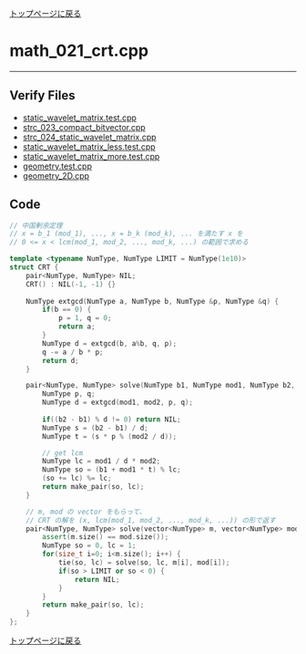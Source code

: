 [トップページに戻る](../index.html)

# math\_021\_crt.cpp
---

## Verify Files
* [static\_wavelet\_matrix.test.cpp](../verified/static_wavelet_matrix.test.cpp)
* [strc\_023\_compact\_bitvector.cpp](../verified/strc_023_compact_bitvector.cpp)
* [strc\_024\_static\_wavelet\_matrix.cpp](../verified/strc_024_static_wavelet_matrix.cpp)
* [static\_wavelet\_matrix\_less.test.cpp](../verified/static_wavelet_matrix_less.test.cpp)
* [static\_wavelet\_matrix\_more.test.cpp](../verified/static_wavelet_matrix_more.test.cpp)
* [geometry.test.cpp](../verified/geometry.test.cpp)
* [geometry\_2D.cpp](../verified/geometry_2D.cpp)

## Code

```cpp
// 中国剰余定理
// x = b_1 (mod_1), ..., x = b_k (mod_k), ... を満たす x を
// 0 <= x < lcm(mod_1, mod_2, ..., mod_k, ...) の範囲で求める

template <typename NumType, NumType LIMIT = NumType(1e10)>
struct CRT {
    pair<NumType, NumType> NIL;
    CRT() : NIL(-1, -1) {}
    
    NumType extgcd(NumType a, NumType b, NumType &p, NumType &q) {
        if(b == 0) {
            p = 1, q = 0;
            return a;
        }
        NumType d = extgcd(b, a%b, q, p);
        q -= a / b * p;
        return d;
    }

    pair<NumType, NumType> solve(NumType b1, NumType mod1, NumType b2, NumType mod2) {
        NumType p, q;
        NumType d = extgcd(mod1, mod2, p, q);
        
        if((b2 - b1) % d != 0) return NIL;
        NumType s = (b2 - b1) / d;
        NumType t = (s * p % (mod2 / d));

        // get lcm
        NumType lc = mod1 / d * mod2;
        NumType so = (b1 + mod1 * t) % lc;
        (so += lc) %= lc;
        return make_pair(so, lc);
    }

    // m, mod の vector をもらって、
    // CRT の解を (x, lcm(mod_1, mod_2, ..., mod_k, ...)) の形で返す
    pair<NumType, NumType> solve(vector<NumType> m, vector<NumType> mod) {
        assert(m.size() == mod.size());
        NumType so = 0, lc = 1;
        for(size_t i=0; i<m.size(); i++) {
            tie(so, lc) = solve(so, lc, m[i], mod[i]);
            if(so > LIMIT or so < 0) {
                return NIL;
            }
        }
        return make_pair(so, lc);
    }
};
```

[トップページに戻る](../index.html)
